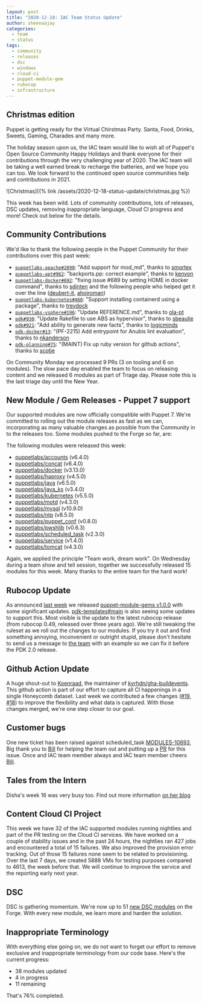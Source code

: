 ```yaml
---
layout: post
title: "2020-12-18: IAC Team Status Update"
author: sheenaajay
categories:
  - team
  - status
tags:
  - community
  - releases
  - dsc
  - windows
  - cloud-ci
  - puppet-module-gem
  - rubocop
  - infrastructure
---
```


## Christmas edition
Puppet is getting ready for the Virtual Chirstmas Party.
Santa, Food, Drinks, Sweets, Gaming, Charades and many more.

The holiday season upon us, the IAC team would like to wish all of Puppet's Open Source Community Happy Holidays and thank everyone for their contributions through the very challenging year of 2020.
The IAC team will be taking a well earned break to recharge the batteries, and we hope you can too.
We look forward to the continued open source communities help and contributions in 2021.

![Christmas]({% link /assets/2020-12-18-status-update/christmas.jpg %})

This week has been wild.
Lots of community contributions, lots of releases, DSC updates, removing inappropriate language, Cloud CI progress and more! Check out below for the details.

## Community Contributions

We'd like to thank the following people in the Puppet Community for their contributions over this past week:

- [`puppetlabs-apache#2090`][puppetlabs-apache-pr-2090]: "Add support for mod_md", thanks to [smortex][smortex]
- [`puppetlabs-apt#962`][puppetlabs-apt-pr-962]: "backports.pp: correct example", thanks to [kenyon][kenyon]
- [`puppetlabs-docker#692`][puppetlabs-docker-pr-692]: "fixing issue #689 by setting HOME in docker command", thanks to [sdinten][sdinten] and the following people who helped get it over the line ([deubert-it][deubert-it], [ahoiroman][ahoiroman])
- [`puppetlabs-kubernetes#460`][puppetlabs-kubernetes-pr-460]: "Support installing containerd using a package", thanks to [treydock][treydock]
- [`puppetlabs-vsphere#196`][puppetlabs-vsphere-pr-196]: "Update REFERENCE.md", thanks to [ola-pt][ola-pt]
- [`pdk#930`][pdk-pr-930]: "Update Rakefile to use ABS as hypervisor", thanks to [sbeaulie][sbeaulie]
- [`pdk#921`][pdk-pr-921]: "Add ability to generate new facts", thanks to [logicminds][logicminds]
- [`pdk-docker#13`][pdk-docker-pr-13]: "(PF-2215) Add entrypoint for Anubis lint evaluation", thanks to [nkanderson][nkanderson]
- [`pdk-planning#75`][pdk-planning-pr-75]: "(MAINT) Fix up ruby version for github actions", thanks to [scotje][scotje]

On Community Monday we processed 9 PRs (3 on tooling and 6 on modules).
The slow pace day enabled the team to focus on releasing content and we released 6 modules as part of Triage day. Please note this is the last triage day until the New Year.

## New Module / Gem Releases - Puppet 7 support

Our supported modules are now officially compatible with Puppet 7.
We're committed to rolling out the module releases as fast as we can, incorporating as many valuable changes as possible from the Community in to the releases too.
Some modules pushed to the Forge so far, are:

The following modules were released this week:

- [puppetlabs/accounts](https://forge.puppet.com/puppetlabs/accounts) (v6.4.0)
- [puppetlabs/concat](https://forge.puppet.com/puppetlabs/concat) (v6.4.0)
- [puppetlabs/docker](https://forge.puppet.com/puppetlabs/docker) (v3.13.0)
- [puppetlabs/haproxy](https://forge.puppet.com/puppetlabs/haproxy) (v4.5.0)
- [puppetlabs/java](https://forge.puppet.com/puppetlabs/java) (v6.5.0)
- [puppetlabs/java_ks](https://forge.puppet.com/puppetlabs/java_ks) (v3.4.0)
- [puppetlabs/kubernetes](https://forge.puppet.com/puppetlabs/kubernetes) (v5.5.0)
- [puppetlabs/motd](https://forge.puppet.com/puppetlabs/motd) (v4.3.0)
- [puppetlabs/mysql](https://forge.puppet.com/puppetlabs/mysql) (v10.9.0)
- [puppetlabs/ntp](https://forge.puppet.com/puppetlabs/ntp) (v8.5.0)
- [puppetlabs/puppet_conf](https://forge.puppet.com/puppetlabs/puppet_conf) (v0.8.0)
- [puppetlabs/pwshlib](https://forge.puppet.com/puppetlabs/pwshlib) (v0.6.3)
- [puppetlabs/scheduled_task](https://forge.puppet.com/puppetlabs/scheduled_task) (v2.3.0)
- [puppetlabs/service](https://forge.puppet.com/puppetlabs/service) (v1.4.0)
- [puppetlabs/tomcat](https://forge.puppet.com/puppetlabs/tomcat) (v4.3.0)

Again, we applied the principle "Team work, dream work".
On Wednesday during a team show and tell session, together we successfully released 15 modules for this week.
Many thanks to the entire team for the hard work!

## Rubocop Update
As announced [last week](https://puppetlabs.github.io/iac/team/status/2020/12/11/status-update.html#preparing-for-pdk-20) we released [puppet-module-gems v1.0.0](https://github.com/puppetlabs/puppet-module-gems/blob/main/CHANGELOG.md#100) with some significant updates.
[pdk-templates#main](https://github.com/puppetlabs/pdk-templates) is also seeing some updates to support this.
Most visible is the update to the latest rubocop release (from rubocop 0.49, released over three years ago).
We're still tweaking the ruleset as we roll out the changes to our modules.
If you try it out and find something annoying, inconvenient or outright stupid, please don't hesitate to send us a message to [the team](mailto:ia_content@puppet.com) with an example so we can fix it before the PDK 2.0 release.

## Github Action Update
A huge shout-out to [Koenraad](https://github.com/kvrhdn), the maintainer of [kvrhdn/gha-buildevents](https://github.com/kvrhdn/gha-buildevents).
This github action is part of our effort to capture all CI happenings in a single Honeycomb dataset.
Last week we contributed a few changes ([#19](https://github.com/kvrhdn/gha-buildevents/pull/19), [#18](https://github.com/kvrhdn/gha-buildevents/pull/18)) to improve the flexibility and what data is captured.
With those changes merged, we're one step closer to our goal.

## Customer bugs
One new ticket has been raised against scheduled_task [MODULES-10893](https://tickets.puppetlabs.com/browse/MODULES-10893), Big thank you to [Bill][Bill] for helping the team out and putting up a [PR](https://github.com/puppetlabs/puppetlabs-scheduled_task/pull/175) for this issue.
Once and IAC team member always and IAC team member cheers [Bill][Bill].

## Tales from the Intern

Disha's week 16 was very busy too. Find out more information [on her blog](https://puppetlabs.github.io/iac/docs/life_of_intern.html)

## Content Cloud CI Project
This week we have 32 of the IAC supported modules running nightlies and part of the PR testing on the Cloud CI services.
We have worked on a couple of stability issues and in the past 24 hours, the nightlies ran 427 jobs and encountered a total of 15 failures.
We also improved the provision error tracking. Out of those 15 failures none seem to be related to provisioning.
Over the last 7 days, we created 5888 VMs for testing purposes compared to 4613, the week before that.
We will continue to improve the service and the reporting early next year.

## DSC

DSC is gathering momentum. We're now up to 51 [new DSC modules](https://forge.puppet.com/dsc) on the Forge. With every new module, we learn more and harden the solution.

## Inappropriate Terminology

With everything else going on, we do not want to forget our effort to remove exclusive and inappropriate terminology from our code base. Here's the current progress:

- 38 modules updated
- 4 in progress
- 11 remaining

That's 76% completed.

  [puppetlabs-concat]: https://github.com/puppetlabs/puppetlabs-concat
  [puppetlabs-docker]: https://github.com/puppetlabs/puppetlabs-docker
  [puppetlabs-firewall]: http://github.com/puppetlabs/puppetlabs-firewall
  [puppetlabs-haproxy]: https://github.com/puppetlabs/puppetlabs-haproxy
  [puppetlabs-motd]: https://github.com/puppetlabs/puppetlabs-motd
  [puppetlabs-tomcat]: https://github.com/puppetlabs/puppetlabs-tomcat
  [puppetlabs-kubernetes]: https://github.com/puppetlabs/puppetlabs-kubernetes
  [puppetlabs-scheduled_task]: https://github.com/puppetlabs/puppetlabs-scheduled_task
  [puppetlabs-service]: https://github.com/puppetlabs/puppetlabs-service
  [puppetlabs-puppet_conf]: https://github.com/puppetlabs/puppetlabs-puppet_conf
  [puppetlabs-apache-pr-2090]: https://github.com/puppetlabs/puppetlabs-apache/pull/2090
  [smortex]: https://github.com/smortex
  [puppetlabs-apt-pr-962]: https://github.com/puppetlabs/puppetlabs-apt/pull/962
  [kenyon]: https://github.com/kenyon
  [puppetlabs-docker-pr-692]: https://github.com/puppetlabs/puppetlabs-docker/pull/692
  [sdinten]: https://github.com/sdinten
  [deubert-it]: https://github.com/deubert-it
  [ahoiroman]: https://github.com/ahoiroman
  [puppetlabs-kubernetes-pr-460]: https://github.com/puppetlabs/puppetlabs-kubernetes/pull/460
  [treydock]: https://github.com/treydock
  [puppetlabs-vsphere-pr-196]: https://github.com/puppetlabs/puppetlabs-vsphere/pull/196
  [ola-pt]: https://github.com/ola-pt
  [pdk-pr-930]: https://github.com/puppetlabs/pdk/pull/930
  [sbeaulie]: https://github.com/sbeaulie
  [pdk-pr-921]: https://github.com/puppetlabs/pdk/pull/921
  [logicminds]: https://github.com/logicminds
  [pdk-docker-pr-13]: https://github.com/puppetlabs/pdk-docker/pull/13
  [nkanderson]: https://github.com/nkanderson
  [pdk-planning-pr-75]: https://github.com/puppetlabs/pdk-planning/pull/75
  [scotje]: https://github.com/scotje

  [Adrian]:             https://github.com/adrianiurca
  [Ben]:                https://github.com/binford2k
  [Ciaran]:             https://github.com/sanfrancrisko
  [Daiana]:             https://github.com/daianamezdrea
  [Danny]:              https://github.com/carabasdaniel
  [DavidSchmitt]:       https://github.com/DavidS
  [DavidSwan]:          https://github.com/david22swan
  [Disha]:              https://github.com/Disha-maker
  [Lore]:               https://github.com/lionce
  [Michael]:            https://github.com/michaeltlombardi
  [Paula]:              https://github.com/pmcmaw
  [Sheena]:             https://github.com/sheenaajay
  [Bill]:               https://github.com/RandomNoun7
  [Supported Modules]:  https://puppetlabs.github.io/iac/modules/
  [Tools]:              https://puppetlabs.github.io/iac/tools/
